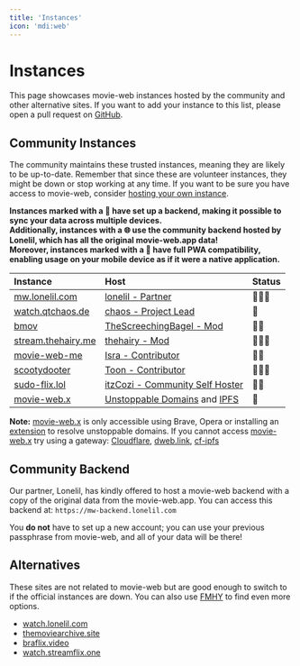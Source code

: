 ```yaml
---
title: 'Instances'
icon: 'mdi:web'
---
```


# Instances

This page showcases movie-web instances hosted by the community and other alternative sites. If you want to add your instance to this list, please open a pull request on [GitHub](https://github.com/movie-web/docs).

## Community Instances

The community maintains these trusted instances, meaning they are likely to be up-to-date. Remember that since these are volunteer instances, they might be down or stop working at any time. If you want to be sure you have access to movie-web, consider [hosting your own instance](../1.self-hosting/1.hosting-intro.md). 

**Instances marked with a 💾 have set up a backend, making it possible to sync your data across multiple devices.**<br />
**Additionally, instances with a 🌐 use the community backend hosted by Lonelil, which has all the original movie-web.app data!**<br />
**Moreover, instances marked with a 📱 have full PWA compatibility, enabling usage on your mobile device as if it were a native application.**

|                    Instance                       |                                        Host                                         |  Status  |
| :------------------------------------------------ | :---------------------------------------------------------------------------------- | :------- |
| [mw.lonelil.com](https://mw.lonelil.com)          | [lonelil - Partner](https://github.com/lonelil)                                     | 💾🌐📱     |
| [watch.qtchaos.de](https://watch.qtchaos.de)      | [chaos - Project Lead](https://github.com/qtchaos)                                  | 💾       |
| [bmov](https://bmov.vercel.app)                   | [TheScreechingBagel - Mod](https://github.com/TheScreechingBagel)                   | 💾🌐      |
| [stream.thehairy.me](https://stream.thehairy.me)  | [thehairy - Mod](https://github.com/thehairy)                                       | 💾🌐📱     |
| [movie-web-me](https://movie-web-me.vercel.app)   | [Isra - Contributor](https://github.com/zisra)                                      | 💾🌐      |
| [scootydooter](https://scootydooter.vercel.app)   | [Toon - Contributor](https://github.com/Toon-arch)                                  | 💾🌐📱     |
| [sudo-flix.lol](https://sudo-flix.lol)            | [itzCozi - Community Self Hoster](https://gitlab.com/itzCozi)                       | 💾📱      |
| [movie-web.x](https://movie-web.x)                | [Unstoppable Domains](https://unstoppabledomains.com) and [IPFS](https://ipfs.tech) | 💾       |

**Note:** [movie-web.x](https://movie-web.x) is only accessible using Brave, Opera or installing an [extension](https://unstoppabledomains.com/extension) to resolve unstoppable domains.
If you cannot access [movie-web.x](https://movie-web.x) try using a gateway: [Cloudflare](https://cloudflare-ipfs.com/ipns/k51qzi5uqu5diql6nkzokwdvz9511dp9itillc7xhixptq14tk1oz8agh3wrjd), [dweb.link](https://k51qzi5uqu5diql6nkzokwdvz9511dp9itillc7xhixptq14tk1oz8agh3wrjd.ipns.dweb.link), [cf-ipfs](https://k51qzi5uqu5diql6nkzokwdvz9511dp9itillc7xhixptq14tk1oz8agh3wrjd.ipns.cf-ipfs.com)

## Community Backend

Our partner, Lonelil, has kindly offered to host a movie-web backend with a copy of the original data from the movie-web.app. You can access this backend at: `https://mw-backend.lonelil.com`

You **do not** have to set up a new account; you can use your previous passphrase from movie-web, and all of your data will be there!

## Alternatives

These sites are not related to movie-web but are good enough to switch to if the official instances are down. You can also use [FMHY](https://fmhy.pages.dev/videopiracyguide) to find even more options.

* [watch.lonelil.com](https://watch.lonelil.com)
* [themoviearchive.site](https://themoviearchive.site)
* [braflix.video](https://braflix.video)
* [watch.streamflix.one](https://watch.streamflix.one)

